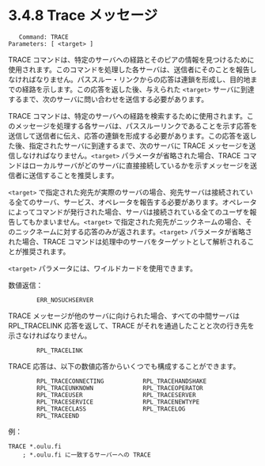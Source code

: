 # 3.4.8 Trace メッセージ

```
   Command: TRACE
Parameters: [ <target> ]
```

TRACE コマンドは、特定のサーバへの経路とそのピアの情報を見つけるために使用されます。このコマンドを処理した各サーバは、送信者にそのことを報告しなければなりません。パススルー・リンクからの応答は連鎖を形成し、目的地までの経路を示します。この応答を返した後、与えられた `<target>` サーバに到達するまで、次のサーバに問い合わせを送信する必要があります。

TRACE コマンドは、特定のサーバへの経路を検索するために使用されます。このメッセージを処理する各サーバは、パススルーリンクであることを示す応答を送信して送信者に伝え、応答の連鎖を形成する必要があります。この応答を返した後、指定されたサーバに到達するまで、次のサーバに TRACE メッセージを送信しなければなりません。`<target>` パラメータが省略された場合、TRACE コマンドはローカルサーバがどのサーバに直接接続しているかを示すメッセージを送信者に送信することを推奨します。

`<target>` で指定された宛先が実際のサーバの場合、宛先サーバは接続されている全てのサーバ、サービス、オペレータを報告する必要があります。オペレータによってコマンドが発行された場合、サーバは接続されている全てのユーザを報告してもかまいません。`<target>` で指定された宛先がニックネームの場合、そのニックネームに対する応答のみが返されます。`<target>` パラメータが省略された場合、TRACE コマンドは処理中のサーバをターゲットとして解析されることが推奨されます。

`<target>` パラメータには、ワイルドカードを使用できます。

数値返信：

```
        ERR_NOSUCHSERVER
```

TRACE メッセージが他のサーバに向けられた場合、すべての中間サーバは RPL_TRACELINK 応答を返して、TRACE がそれを通過したことと次の行き先を示さなければなりません。

```
        RPL_TRACELINK
```

   TRACE 応答は、以下の数値応答からいくつでも構成することができます。

```
        RPL_TRACECONNECTING           RPL_TRACEHANDSHAKE
        RPL_TRACEUNKNOWN              RPL_TRACEOPERATOR
        RPL_TRACEUSER                 RPL_TRACESERVER
        RPL_TRACESERVICE              RPL_TRACENEWTYPE
        RPL_TRACECLASS                RPL_TRACELOG
        RPL_TRACEEND
```

例：

```
TRACE *.oulu.fi
    ; *.oulu.fi に一致するサーバーへの TRACE
```
